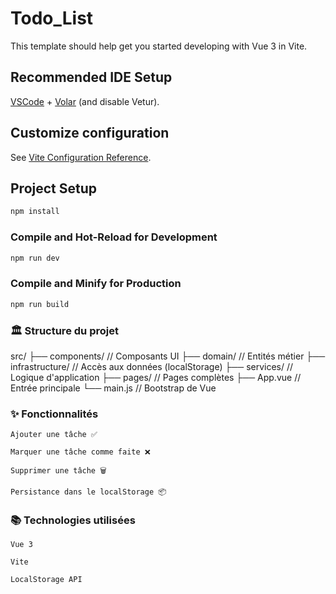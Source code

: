 # Todo_List

This template should help get you started developing with Vue 3 in Vite.

## Recommended IDE Setup

[VSCode](https://code.visualstudio.com/) + [Volar](https://marketplace.visualstudio.com/items?itemName=Vue.volar) (and disable Vetur).

## Customize configuration

See [Vite Configuration Reference](https://vite.dev/config/).

## Project Setup

```sh
npm install
```

### Compile and Hot-Reload for Development

```sh
npm run dev
```

### Compile and Minify for Production

```sh
npm run build
```
### 🏛️ Structure du projet

src/
├── components/        // Composants UI
├── domain/            // Entités métier
├── infrastructure/    // Accès aux données (localStorage)
├── services/          // Logique d'application
├── pages/             // Pages complètes
├── App.vue            // Entrée principale
└── main.js            // Bootstrap de Vue

### ✨ Fonctionnalités

    Ajouter une tâche ✅

    Marquer une tâche comme faite ❌

    Supprimer une tâche 🗑️

    Persistance dans le localStorage 📦


### 📚 Technologies utilisées

    Vue 3

    Vite

    LocalStorage API
